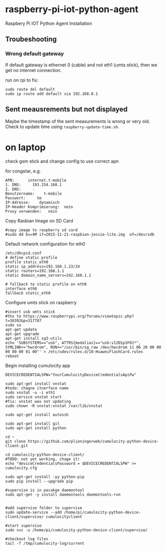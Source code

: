 # raspberry-pi-iot-python-agent
Raspbery Pi IOT Python Agent Installation


## Troubeshooting

### Wrong default gateway

If default gateway is ethernet 0 (cable) and not eth1 (umts stick), then we get no internet connection.

run on rpi to fix:
```
sudo route del default
sudo ip route add default via 192.168.8.1
```

## Sent meausrements but not displayed

Maybe the timestamp of the sent measurements is wrong or very old. Check to update time using `raspberry-update-time.sh`.

# on laptop

check gsm stick and change config to use correct apn

for congstar, e.g.
```
APN:      internet.t-mobile
1. DNS:     193.254.160.1
2. DNS:     -
Benutzername:    t-mobile
Passwort:     tm
IP-Adresse:    dynamisch
IP-Header Komprimierung:  nein
Proxy verwenden:   nein
```

Copy Rasbian Image on SD Card

```
#copy image to raspberry sd card
#sudo dd bs=4M if=2015-11-21-raspbian-jessie-lite.img  of=/dev/sdb
```

Default network configuration for eth0
```
/etc/dhcpcd.conf
# define static profile
profile static_eth0
static ip_address=192.168.1.23/24
static routers=192.168.1.1
static domain_name_servers=192.168.1.1

# fallback to static profile on eth0
interface eth0
fallback static_eth0
```

Configure umts stick on raspberry
```
#insert usb umts stick
#thx to https://www.raspberrypi.org/forums/viewtopic.php?t=38392&p=317787
sudo su
apt-get update
apt-get upgrade
apt-get install sg3-utils
echo 'SUBSYSTEMS=="usb", ATTRS{modalias}=="usb:v12D1p1F01*", SYMLINK+="hwcdrom", RUN+="/usr/bin/sg_raw /dev/hwcdrom 11 06 20 00 00 00 00 00 01 00"' > /etc/udev/rules.d/10-HuaweiFlashCard.rules
reboot
```

Begin installing cumulocity app
```
DEVICECREDENTIALSPW="YourCumulocityDeviceCredentialsApiPw"

sudo apt-get install vnstat
#todo: chagne itnerface name
sudo vnstat -u -i eth1
sudo service vnstat start
#fix: vnstat was not updating
sudo chown -R vnstat:vnstat /var/lib/vnstat

```


```
sudo apt-get install autossh
```

```
sudo apt-get install git
sudo apt-get install python
```

```
cd ~
git clone https://github.com/plieningerweb/cumulocity-python-device-client.git
```


```
cd cumulocity-python-device-client/
#TODO: not yet working, chage it!
echo "deviceCredentialsPassword = $DEVICECREDENTIALSPW" >> cumulocity.cfg
```

```
sudo apt-get install -yy python-pip
sudo pip install --upgrade pip

```

```
#supervise is in pacakge daemontool
sudo apt-get -y install daemontools daemontools-run


#add supervise folder to supervise
sudo update-service --add /home/pi/cumulocity-python-device-client/supervise/ cumulocityclient

#start supervise
sudo svc -u /home/pi/cumulocity-python-device-client/supervise/

#checkout log files
tail -f /tmp/cumulocity-log/current
```

